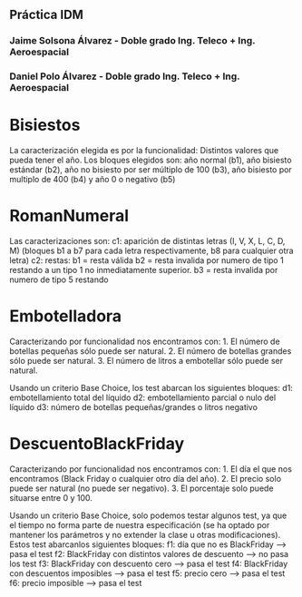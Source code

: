 ## Práctica IDM
### Jaime Solsona Álvarez - Doble grado Ing. Teleco + Ing. Aeroespacial
### Daniel Polo Álvarez - Doble grado Ing. Teleco + Ing. Aeroespacial


# Bisiestos

La caracterización elegida es por la funcionalidad: Distintos valores que pueda tener el año.
Los bloques elegidos son: año normal (b1), año bisiesto estándar (b2), año no bisiesto por ser múltiplo de 100 (b3), año bisiesto por multiplo de 400 (b4) y año 0 o negativo (b5)

# RomanNumeral

Las caracterizaciones son:
	c1: aparición de distintas letras (I, V, X, L, C, D, M) (bloques b1 a b7 para cada letra respectivamente, b8 para cualquier otra letra)
	c2: restas:
		b1 = resta válida
		b2 = resta invalida por numero de tipo 1 restando a un tipo 1 no inmediatamente superior.
		b3 = resta invalida por numero de tipo 5 restando

# Embotelladora

Caracterizando por funcionalidad nos encontramos con:
	1. El número de botellas pequeñas sólo puede ser natural.
	2. El número de botellas grandes sólo puede ser natural.
	3. El número de litros a embotellar sólo puede ser natural.

Usando un criterio Base Choice, los test abarcan los siguientes bloques:
	d1: embotellamiento total del líquido
	d2: embotellamiento parcial o nulo del líquido
	d3: número de botellas pequeñas/grandes o litros negativo

# DescuentoBlackFriday

Caracterizando por funcionalidad nos encontramos con:
	1. El día el que nos encontramos (Black Friday o cualquier otro día del año).
	2. El precio solo puede ser natural (no puede ser negativo).
	3. El porcentaje solo puede situarse entre 0 y 100.

Usando un criterio Base Choice, solo podemos testar algunos test, ya que el tiempo no forma parte de nuestra especificación (se ha optado por mantener los parámetros y no extender la clase u otras modificaciones). Estos test abarcanlos siguientes bloques:
	f1: día que no es BlackFriday --> pasa el test
	f2: BlackFriday con distintos valores de descuento --> no pasa los test
	f3: BlackFriday con descuento cero --> pasa el test
	f4: BlackFriday con descuentos imposibles --> pasa el test
	f5: precio cero --> pasa el test
	f6: precio imposible --> pasa el test

